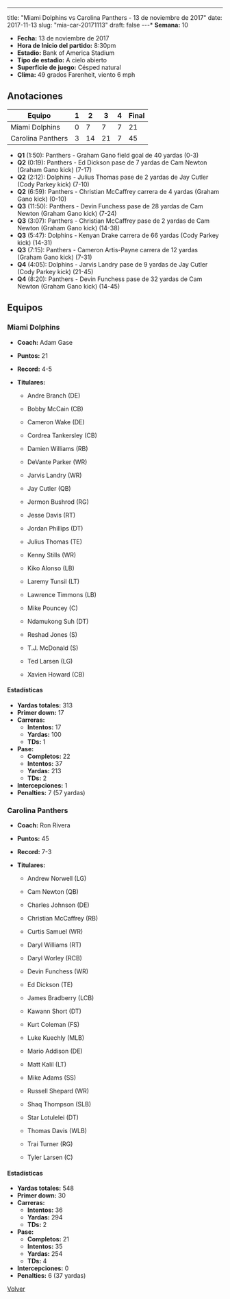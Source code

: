---
title: "Miami Dolphins vs Carolina Panthers - 13 de noviembre de 2017"
date: 2017-11-13
slug: "mia-car-20171113"
draft: false
---* **Semana:** 10
* **Fecha:** 13 de noviembre de 2017
* **Hora de Inicio del partido:** 8:30pm
* **Estadio:** Bank of America Stadium
* **Tipo de estadio:** A cielo abierto
* **Superficie de juego:** Césped natural
* **Clima:** 49 grados Farenheit, viento 6 mph




## Anotaciones
| Equipo | 1 | 2 | 3 | 4 | Final |
|--------|---|---|---|---|-------|
| Miami Dolphins  | 0 | 7 | 7 | 7  | 21 |
| Carolina Panthers  | 3 | 14 | 21 | 7  | 45 |
* **Q1** (1:50): Panthers - Graham Gano field goal de 40 yardas (0-3)
* **Q2** (0:19): Panthers - Ed Dickson pase de 7 yardas de Cam Newton (Graham Gano kick) (7-17)
* **Q2** (2:12): Dolphins - Julius Thomas pase de 2 yardas de Jay Cutler (Cody Parkey kick) (7-10)
* **Q2** (6:59): Panthers - Christian McCaffrey carrera de 4 yardas (Graham Gano kick) (0-10)
* **Q3** (11:50): Panthers - Devin Funchess pase de 28 yardas de Cam Newton (Graham Gano kick) (7-24)
* **Q3** (3:07): Panthers - Christian McCaffrey pase de 2 yardas de Cam Newton (Graham Gano kick) (14-38)
* **Q3** (5:47): Dolphins - Kenyan Drake carrera de 66 yardas (Cody Parkey kick) (14-31)
* **Q3** (7:15): Panthers - Cameron Artis-Payne carrera de 12 yardas (Graham Gano kick) (7-31)
* **Q4** (4:05): Dolphins - Jarvis Landry pase de 9 yardas de Jay Cutler (Cody Parkey kick) (21-45)
* **Q4** (8:20): Panthers - Devin Funchess pase de 32 yardas de Cam Newton (Graham Gano kick) (14-45)


## Equipos


### Miami Dolphins
* **Coach:** Adam Gase
* **Puntos:** 21
* **Record:** 4-5
* **Titulares:** 

  * Andre Branch (DE) 

  * Bobby McCain (CB) 

  * Cameron Wake (DE) 

  * Cordrea Tankersley (CB) 

  * Damien Williams (RB) 

  * DeVante Parker (WR) 

  * Jarvis Landry (WR) 

  * Jay Cutler (QB) 

  * Jermon Bushrod (RG) 

  * Jesse Davis (RT) 

  * Jordan Phillips (DT) 

  * Julius Thomas (TE) 

  * Kenny Stills (WR) 

  * Kiko Alonso (LB) 

  * Laremy Tunsil (LT) 

  * Lawrence Timmons (LB) 

  * Mike Pouncey (C) 

  * Ndamukong Suh (DT) 

  * Reshad Jones (S) 

  * T.J. McDonald (S) 

  * Ted Larsen (LG) 

  * Xavien Howard (CB) 

#### Estadísticas
* **Yardas totales:** 313
* **Primer down:** 17
* **Carreras:**
  * **Intentos:** 17
  * **Yardas:** 100
  * **TDs:** 1
* **Pase:**
  * **Completos:** 22
  * **Intentos:** 37
  * **Yardas:** 213
  * **TDs:** 2
* **Intercepciones:** 1
* **Penalties:** 7 (57 yardas)

### Carolina Panthers
* **Coach:** Ron Rivera
* **Puntos:** 45
* **Record:** 7-3
* **Titulares:** 

  * Andrew Norwell (LG) 

  * Cam Newton (QB) 

  * Charles Johnson (DE) 

  * Christian McCaffrey (RB) 

  * Curtis Samuel (WR) 

  * Daryl Williams (RT) 

  * Daryl Worley (RCB) 

  * Devin Funchess (WR) 

  * Ed Dickson (TE) 

  * James Bradberry (LCB) 

  * Kawann Short (DT) 

  * Kurt Coleman (FS) 

  * Luke Kuechly (MLB) 

  * Mario Addison (DE) 

  * Matt Kalil (LT) 

  * Mike Adams (SS) 

  * Russell Shepard (WR) 

  * Shaq Thompson (SLB) 

  * Star Lotulelei (DT) 

  * Thomas Davis (WLB) 

  * Trai Turner (RG) 

  * Tyler Larsen (C) 

#### Estadísticas
* **Yardas totales:** 548
* **Primer down:** 30
* **Carreras:**
  * **Intentos:** 36
  * **Yardas:** 294
  * **TDs:** 2
* **Pase:**
  * **Completos:** 21
  * **Intentos:** 35
  * **Yardas:** 254
  * **TDs:** 4
* **Intercepciones:** 0
* **Penalties:** 6 (37 yardas)


[Volver](/historia/2017)
